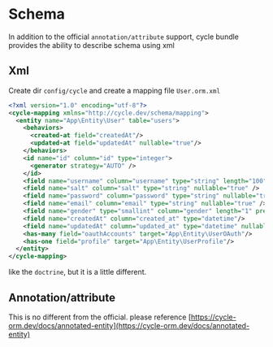 # Schema

In addition to the official `annotation/attribute` support, cycle bundle provides the ability to describe schema using xml

## Xml

Create dir `config/cycle` and create a mapping file `User.orm.xml`

```xml
<?xml version="1.0" encoding="utf-8"?>
<cycle-mapping xmlns="http://cycle.dev/schema/mapping">
  <entity name="App\Entity\User" table="users">
    <behaviors>
      <created-at field="createdAt"/>
      <updated-at field="updatedAt" nullable="true"/>
    </behaviors>
    <id name="id" column="id" type="integer">
      <generator strategy="AUTO" />
    </id>
    <field name="username" column="username" type="string" length="100" nullable="false" unique="true" unique-key-name="uk_username" comment="用户名"/>
    <field name="salt" column="salt" type="string" nullable="true" />
    <field name="password" column="password" type="string" nullable="true" />
    <field name="email" column="email" type="string" nullable="true" />
    <field name="gender" type="smallint" column="gender" length="1" precision="0" scale="0" nullable="false"/>
    <field name="createdAt" column="created_at" type="datetime"/>
    <field name="updatedAt" column="updated_at" type="datetime" nullable="true"/>
    <has-many field="oauthAccounts" target="App\Entity\UserOAuth"/>
    <has-one field="profile" target="App\Entity\UserProfile"/>
  </entity>
</cycle-mapping>

```

like the `doctrine`, but it is a little different.

## Annotation/attribute

This is no different from the official. please reference [https://cycle-orm.dev/docs/annotated-entity](https://cycle-orm.dev/docs/annotated-entity)